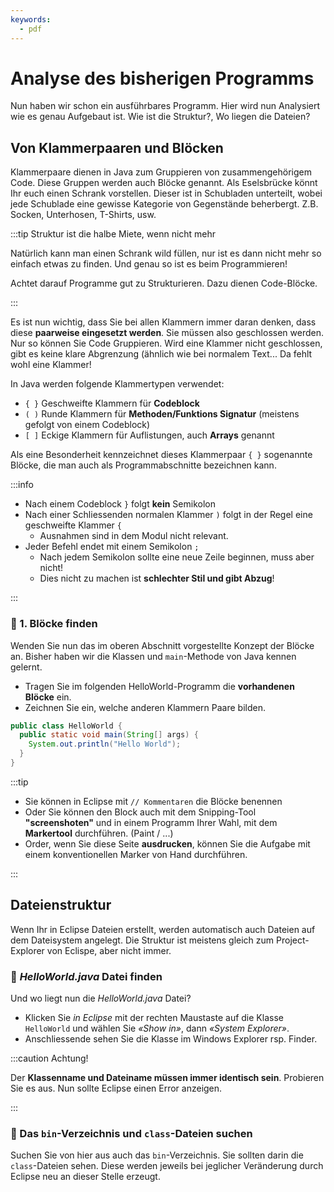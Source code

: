 ```yaml
---
keywords:
  - pdf
---
```

# Analyse des bisherigen Programms

Nun haben wir schon ein ausführbares Programm. Hier wird nun Analysiert wie es
genau Aufgebaut ist. Wie ist die Struktur?, Wo liegen die Dateien?

## Von Klammerpaaren und Blöcken

Klammerpaare dienen in Java zum Gruppieren von zusammengehörigem Code. Diese
Gruppen werden auch Blöcke genannt. Als Eselsbrücke könnt Ihr euch einen Schrank
vorstellen. Dieser ist in Schubladen unterteilt, wobei jede Schublade eine
gewisse Kategorie von Gegenstände beherbergt. Z.B. Socken, Unterhosen, T-Shirts,
usw.

:::tip Struktur ist die halbe Miete, wenn nicht mehr

Natürlich kann man einen Schrank wild füllen, nur ist es dann nicht mehr so
einfach etwas zu finden. Und genau so ist es beim Programmieren!

Achtet darauf Programme gut zu Strukturieren. Dazu dienen Code-Blöcke.

:::

Es ist nun wichtig, dass Sie bei allen Klammern immer daran denken, dass diese
**paarweise eingesetzt werden**. Sie müssen also geschlossen werden. Nur so
können Sie Code Gruppieren. Wird eine Klammer nicht geschlossen, gibt es keine
klare Abgrenzung (ähnlich wie bei normalem Text... Da fehlt wohl eine Klammer!

In Java werden folgende Klammertypen verwendet:

- `{ }` Geschweifte Klammern für **Codeblock**
- `( )` Runde Klammern für **Methoden/Funktions Signatur** (meistens gefolgt von
  einem Codeblock)
- `[ ]` Eckige Klammern für Auflistungen, auch **Arrays** genannt

Als eine Besonderheit kennzeichnet dieses Klammerpaar `{ }` sogenannte Blöcke,
die man auch als Programmabschnitte bezeichnen kann.

:::info

- Nach einem Codeblock `}` folgt **kein** Semikolon
- Nach einer Schliessenden normalen Klammer `)` folgt in der Regel eine
  geschweifte Klammer `{`
  - Ausnahmen sind in dem Modul nicht relevant.
- Jeder Befehl endet mit einem Semikolon `;`
  - Nach jedem Semikolon sollte eine neue Zeile beginnen, muss aber nicht!
  - Dies nicht zu machen ist **schlechter Stil und gibt Abzug**!

:::

### :pencil: 1. Blöcke finden

Wenden Sie nun das im oberen Abschnitt vorgestellte Konzept der Blöcke an.
Bisher haben wir die Klassen und `main`-Methode von Java kennen gelernt.

- Tragen Sie im folgenden HelloWorld-Programm die **vorhandenen Blöcke** ein.
- Zeichnen Sie ein, welche anderen Klammern Paare bilden.

```java title="HalloWorld.java"
public class HelloWorld {
  public static void main(String[] args) {
    System.out.println("Hello World");
  }
}
```

:::tip

- Sie können in Eclipse mit `// Kommentaren` die Blöcke benennen
- Oder Sie können den Block auch mit dem Snipping-Tool **"screenshoten"** und in
  einem Programm Ihrer Wahl, mit dem **Markertool** durchführen. (Paint / ...)
- Order, wenn Sie diese Seite **ausdrucken**, können Sie die Aufgabe mit einem
  konventionellen Marker von Hand durchführen.

:::

## Dateienstruktur

Wenn Ihr in Eclipse Dateien erstellt, werden automatisch auch Dateien auf dem
Dateisystem angelegt. Die Struktur ist meistens gleich zum Project-Explorer von
Eclispe, aber nicht immer.

### :pencil: _HelloWorld.java_ Datei finden

Und wo liegt nun die _HelloWorld.java_ Datei?

- Klicken Sie _in Eclipse_ mit der rechten Maustaste auf die Klasse `HelloWorld`
  und wählen Sie _«Show in»_, dann _«System Explorer»_.
- Anschliessende sehen Sie die Klasse im Windows Explorer rsp. Finder.

:::caution Achtung!

Der **Klassenname und Dateiname müssen immer identisch sein**. Probieren Sie es
aus. Nun sollte Eclipse einen Error anzeigen.

:::

### :pencil: Das `bin`-Verzeichnis und `class`-Dateien suchen

Suchen Sie von hier aus auch das `bin`-Verzeichnis. Sie sollten darin die
`class`-Dateien sehen. Diese werden jeweils bei jeglicher Veränderung durch
Eclipse neu an dieser Stelle erzeugt.
